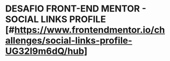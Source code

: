 # DESAFIO FRONT-END MENTOR - SOCIAL LINKS PROFILE [#https://www.frontendmentor.io/challenges/social-links-profile-UG32l9m6dQ/hub]